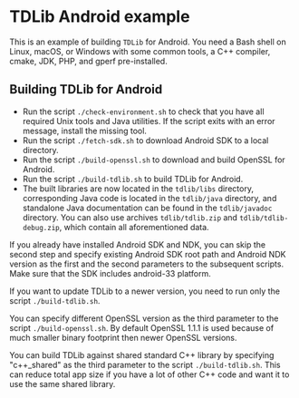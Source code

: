 # TDLib Android example

This is an example of building `TDLib` for Android.
You need a Bash shell on Linux, macOS, or Windows with some common tools, a C++ compiler, cmake, JDK, PHP, and gperf pre-installed.

## Building TDLib for Android

* Run the script `./check-environment.sh` to check that you have all required Unix tools and Java utilities. If the script exits with an error message, install the missing tool.
* Run the script `./fetch-sdk.sh` to download Android SDK to a local directory.
* Run the script `./build-openssl.sh` to download and build OpenSSL for Android.
* Run the script `./build-tdlib.sh` to build TDLib for Android.
* The built libraries are now located in the `tdlib/libs` directory, corresponding Java code is located in the `tdlib/java` directory, and standalone Java documentation can be found in the `tdlib/javadoc` directory. You can also use archives `tdlib/tdlib.zip` and `tdlib/tdlib-debug.zip`, which contain all aforementioned data.

If you already have installed Android SDK and NDK, you can skip the second step and specify existing Android SDK root path and Android NDK version as the first and the second parameters to the subsequent scripts. Make sure that the SDK includes android-33 platform.

If you want to update TDLib to a newer version, you need to run only the script `./build-tdlib.sh`.

You can specify different OpenSSL version as the third parameter to the script `./build-openssl.sh`. By default OpenSSL 1.1.1 is used because of much smaller binary footprint then newer OpenSSL versions.

You can build TDLib against shared standard C++ library by specifying "c++_shared" as the third parameter to the script `./build-tdlib.sh`. This can reduce total app size if you have a lot of other C++ code and want it to use the same shared library.
